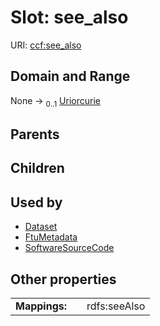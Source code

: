 
# Slot: see_also




URI: [ccf:see_also](http://purl.org/ccf/see_also)


## Domain and Range

None &#8594;  <sub>0..1</sub> [Uriorcurie](types/Uriorcurie.md)

## Parents


## Children


## Used by

 * [Dataset](Dataset.md)
 * [FtuMetadata](FtuMetadata.md)
 * [SoftwareSourceCode](SoftwareSourceCode.md)

## Other properties

|  |  |  |
| --- | --- | --- |
| **Mappings:** | | rdfs:seeAlso |


